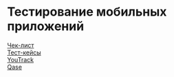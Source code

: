 # Тестирование мобильных приложений  
[Чек-лист](https://docs.google.com/spreadsheets/d/1OmH8O67ZnlJNlikAi7wykgaHPSFwXaDH0XlloGPi_uY/edit?usp=sharing)  
[Тест-кейсы](https://drive.google.com/file/d/1qvYTrS5pGJY-OzanrF549pkitExbNgh3/view?usp=sharing)  
[YouTrack](https://docs.google.com/spreadsheets/d/1wNacOKetUtTDWoi4Jv3Z5eXJ1vrY9elU3uLBWE87oDM/edit?usp=sharing)   
[Qase](https://drive.google.com/file/d/1ds13LFQbSIKmab41ZszNTE9AfzxS9v2N/view?usp=sharing)  
